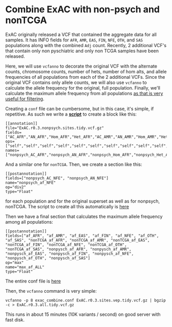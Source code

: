 Combine ExAC with non-psych and nonTCGA
=======================================

ExAC originally released a VCF that contained the aggregate data for all samples.
It has INFO fields for `AFR`, `AMR`, `EAS`, `FIN`, `NFE`, `OTH`, and `SAS` populations
along with the combined `Adj` count.
Recently, 2 additional VCF's that contain only non pyschiatric and only non TCGA samples
have been released.

Here, we will use `vcfanno` to decorate the original VCF with the alternate counts, 
chromosome counts, number of hets, number of hom alts, and allele frequencies of all populations
from each of the 2 additional VCFs. Since the original VCF contains only allele counts, we will
also use `vcfanno` to calculate the allele frequency for the original, full population. Finally,
we'll calculate the maximum allele frequency from all populations [as that is very useful for
filtering](http://quinlanlab.org/blog/2015/12/17/geminisummary.html).

Creating a `conf` file can be cumbersome, but in this case, it's simple, if repetitive. As such
we write a [**script**](https://github.com/brentp/vcfanno/tree/master/docs/examples/exac_combine/exac_combine_mkconf.py) to create a block like this:

```
[[annotation]]
file="ExAC.r0.3.nonpsych.sites.tidy.vcf.gz"
fields=["AC_AFR","AN_AFR","Hom_AFR","Het_AFR","AC_AMR","AN_AMR","Hom_AMR","Het_AMR","AC_Adj","AN_Adj","AC_EAS","AN_EAS","Hom_EAS","Het_EAS","AC_FIN","AN_FIN","Hom_FIN","Het_FIN","AC_NFE","AN_NFE","Hom_NFE","Het_NFE","AC_OTH","AN_OTH","Hom_OTH","Het_OTH","AC_SAS","AN_SAS","Hom_SAS","Het_SAS"]
ops=["self","self","self","self","self","self","self","self","self","self","self","self","self","self","self","self","self","self","self","self","self","self","self","self","self","self","self","self","self","self"]
names=["nonpsych_AC_AFR","nonpsych_AN_AFR","nonpsych_Hom_AFR","nonpsych_Het_AFR","nonpsych_AC_AMR","nonpsych_AN_AMR","nonpsych_Hom_AMR","nonpsych_Het_AMR","nonpsych_AC_Adj","nonpsych_AN_Adj","nonpsych_AC_EAS","nonpsych_AN_EAS","nonpsych_Hom_EAS","nonpsych_Het_EAS","nonpsych_AC_FIN","nonpsych_AN_FIN","nonpsych_Hom_FIN","nonpsych_Het_FIN","nonpsych_AC_NFE","nonpsych_AN_NFE","nonpsych_Hom_NFE","nonpsych_Het_NFE","nonpsych_AC_OTH","nonpsych_AN_OTH","nonpsych_Hom_OTH","nonpsych_Het_OTH","nonpsych_AC_SAS","nonpsych_AN_SAS","nonpsych_Hom_SAS","nonpsych_Het_SAS"]
```

And a similar one for `nonTCGA`. Then, we create a section like this:

```
[[postannotation]]
fields=["nonpsych_AC_NFE", "nonpsych_AN_NFE"]
name="nonpsych_af_NFE"
op="div2"
type="Float"
```

for each population and for the original superset as well as for nonpsych, nonTCGA. The script to create all this automatically is [here](https://github.com/brentp/vcfanno/tree/master/docs/examples/exac_combine/exac_combine_mkconf.py)

Then we have a final section that calculates the maximum allele frequency among all populations:

```
[[postannotation]]
fields=["af_AFR", "af_AMR", "af_EAS", "af_FIN", "af_NFE", "af_OTH", "af_SAS", "nonTCGA_af_AFR", "nonTCGA_af_AMR", "nonTCGA_af_EAS", "nonTCGA_af_FIN", "nonTCGA_af_NFE", "nonTCGA_af_OTH", "nonTCGA_af_SAS", "nonpysch_af_AFR", "nonpysch_af_AMR", "nonpysch_af_EAS", "nonpysch_af_FIN", "nonpysch_af_NFE", "nonpysch_af_OTH", "nonpysch_af_SAS"]
op="max"
name="max_af_ALL"
type="Float"
```

The entire conf file is [here](https://github.com/brentp/vcfanno/tree/master/docs/examples/exac_combine/exac_combine.conf)

Then, the `vcfanno` command is very simple:

```
vcfanno -p 8 exac_combine.conf ExAC.r0.3.sites.vep.tidy.vcf.gz | bgzip -c > ExAC.r0.3.all.tidy.vcf.gz
```

This runs in about 15 minutes (10K variants / second) on good server with fast disk.
